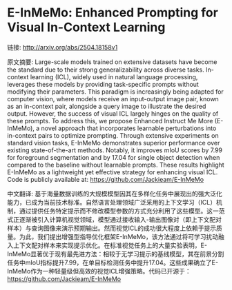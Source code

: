# E-InMeMo: Enhanced Prompting for Visual In-Context Learning

链接: http://arxiv.org/abs/2504.18158v1

原文摘要:
Large-scale models trained on extensive datasets have become the standard due
to their strong generalizability across diverse tasks. In-context learning
(ICL), widely used in natural language processing, leverages these models by
providing task-specific prompts without modifying their parameters. This
paradigm is increasingly being adapted for computer vision, where models
receive an input-output image pair, known as an in-context pair, alongside a
query image to illustrate the desired output. However, the success of visual
ICL largely hinges on the quality of these prompts. To address this, we propose
Enhanced Instruct Me More (E-InMeMo), a novel approach that incorporates
learnable perturbations into in-context pairs to optimize prompting. Through
extensive experiments on standard vision tasks, E-InMeMo demonstrates superior
performance over existing state-of-the-art methods. Notably, it improves mIoU
scores by 7.99 for foreground segmentation and by 17.04 for single object
detection when compared to the baseline without learnable prompts. These
results highlight E-InMeMo as a lightweight yet effective strategy for
enhancing visual ICL. Code is publicly available at:
https://github.com/Jackieam/E-InMeMo

中文翻译:
基于海量数据训练的大规模模型因其在多样化任务中展现出的强大泛化能力，已成为当前技术标准。自然语言处理领域广泛采用的上下文学习（ICL）机制，通过提供任务特定提示而不修改模型参数的方式充分利用了这些模型。这一范式正逐渐被引入计算机视觉领域，模型通过接收输入-输出图像对（即上下文配对样本）与查询图像来演示预期输出。然而视觉ICL的成功很大程度上依赖于提示质量。为此，我们提出增强型指导优化框架E-InMeMo，该方法通过将可学习扰动融入上下文配对样本来实现提示优化。在标准视觉任务上的大量实验表明，E-InMeMo显著优于现有最先进方法：相较于无学习提示的基线模型，其在前景分割任务中mIoU指标提升7.99，在单目标检测任务中提升17.04。这些成果确立了E-InMeMo作为一种轻量级但高效的视觉ICL增强策略。代码已开源于：https://github.com/Jackieam/E-InMeMo
